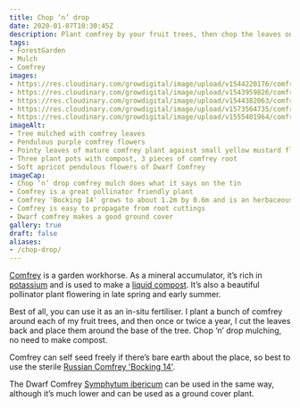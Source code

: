 ```yaml
---
title: Chop ‘n’ drop
date: 2020-01-07T10:30:45Z
description: Plant comfrey by your fruit trees, then chop the leaves once or twice a year and mulch in-situ. This is the chop ‘n’ drop comfrey mulch technique, no composting required.
tags: 
- ForestGarden
- Mulch
- Comfrey
images: 
- https://res.cloudinary.com/growdigital/image/upload/v1544220176/comfrey-mulch-41974058974.jpg
- https://res.cloudinary.com/growdigital/image/upload/v1543959826/comfrey-flower-29851000577.jpg
- https://res.cloudinary.com/growdigital/image/upload/v1544382063/comfrey-42813664482.jpg
- https://res.cloudinary.com/growdigital/image/upload/v1573564735/comfrey-3758CDB8.jpg
- https://res.cloudinary.com/growdigital/image/upload/v1555401964/comfrey-3C1CD837.jpg
imageAlt:
- Tree mulched with comfrey leaves
- Pendulous purple comfrey flowers
- Pointy leaves of mature comfrey plant against small yellow mustard flowers
- Three plant pots with compost, 3 pieces of comfrey root
- Soft apricot pendulous flowers of Dwarf Comfrey
imageCap:
- Chop ‘n’ drop comfrey mulch does what it says on the tin
- Comfrey is a great pollinator friendly plant
- Comfrey 'Bocking 14' grows to about 1.2m by 0.6m and is an herbaceous perennial (ie dies back in winter)
- Comfrey is easy to propagate from root cuttings
- Dwarf comfrey makes a good ground cover
gallery: true
draft: false
aliases: 
- /chop-drop/
---
```


[Comfrey](https://en.wikipedia.org/wiki/Symphytum) is a garden workhorse. As a mineral accumulator, it’s rich in [potassium](https://en.wikipedia.org/wiki/Potassium#Fertilizer) and is used to make a [liquid compost](https://www.gardenersworld.com/how-to/maintain-the-garden/how-to-make-a-comfrey-liquid-feed/). It’s also a beautiful pollinator plant flowering in late spring and early summer.

Best of all, you can use it as an in-situ fertiliser. I plant a bunch of comfrey around each of my fruit trees, and then once or twice a year, I cut the leaves back and place them around the base of the tree. Chop ‘n’ drop mulching, no need to make compost.

Comfrey can self seed freely if there’s bare earth about the place, so best to use the sterile [Russian Comfrey 'Bocking 14'](https://en.wikipedia.org/wiki/Symphytum#Cultivation).

The Dwarf Comfrey [Symphytum ibericum](https://www.rhs.org.uk/Plants/75444/Symphytum-ibericum/Details) can be used in the same way, although it’s much lower and can be used as a ground cover plant.

